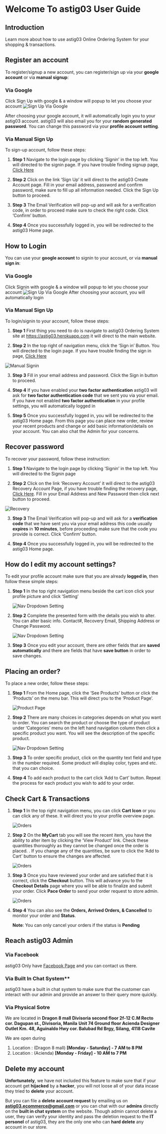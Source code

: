 
# Welcome To astig03 User Guide

## Introduction
Learn more about how to use astig03 Online Ordering System for your shopping & transactions.

## Register an account
To register/signup a new account, you can register/sign up via your **google account** or via **manual signup**:

### Via Google

Click Sign Up with google & a window will popup to let you choose your account
![Sign Up Via Google](./images/signupgoogle.png)

After choosing your google account, it will automatically login you to your astig03 account. astig03 will also email you for your **random generated password**. You can change this password via your **profile account setting**.

### Via Manual Sign Up
To sign-up account, follow these steps:

1. **Step 1** Navigate to the login page by clicking ‘Signin’ in the top left. You will directed to the signin page. If you have trouble finding signup page, [Click Here](https://astig03.herokuapp.com/auth/signup)

2. **Step 2** Click on the link ‘Sign Up’ it will direct to the astig03 Create Account page. Fill in your email address, password and confirm password, make sure to fill up all information needed. Click the Sign Up button to proceed.

3. **Step 3** The Email Verification will pop-up and will ask for a verification code, in order to proceed make sure to check the right code. Click ‘Confirm’ button.

4. **Step 4** Once you successfully logged in, you will be redirected to the astig03 Home page.


## How to Login

You can use your **google account** to signin to your account, or via **manual sign in**:

### Via Google
Click Signin with google & a window will popup to let you choose your account
![Sign Up Via Google](./images/signinwithgoogle.png)
After choosing your account, you will automatically login

### Via Manual Sign Up
To login/signin to your account, follow these steps:

1. **Step 1** First thing you need to do is navigate to astig03 Ordering System site at https://astig03.herokuapp.com it will direct to the main website.

2. **Step 2** In the top right of navigation menu, click the ‘Sign in’ Button. You will directed to the login page. If you have trouble finding the sign in page, [Click Here](https://astig03.herokuapp.com/auth/signin) 

![Manual Signin](./images/signinmanual.png)


3. **Step 3** Fill in your email address and password. Click the Sign in button to proceed.

4. **Step 4** If you have enabled your **two factor authentication** astig03 will ask for **two factor authentication code** that we sent you via your email. If you have not enabled **two factor authentication** in your profile settings, you will automatically logged in

5. **Step 5** Once you successfully logged in, you will be redirected to the astig03 Home page. From this page you can place new order, review your recent products and change or add basic information/details on your account. You can also chat the Admin for your concerns.


## Recover password

To recover your password, follow these instruction:

1. **Step 1** Navigate to the login page by clicking ‘Signin’ in the top left. You will directed to the Signin page

2. **Step 2** Click on the link ‘Recovery Account’ it will direct to the astig03 Recovery Account Page, if you have trouble finding the recovery page, [Click Here](https://astig03.herokuapp.com/auth/recover). Fill in your Email Address and New Password then click next button to proceed.

![Recovery](./images/recovery.png)


3. **Step 3** The Email Verification will pop-up and will ask for a **verification code** that we have sent you via your email address this code usually **expires** in **10 minutes**, before proceeding make sure that the code you provide is correct. Click ‘Confirm’ button.

4. **Step 4** Once you successfully logged in, you will be redirected to the astig03 Home page.

## How do I edit my account settings?
To edit your profile account make sure that you are already **logged in**, then follow these simple steps:  

1. **Step 1** In the top right navigation menu beside the cart icon click your profile picture and click ‘Setting’

    ![Nav Dropdown Setting](./images/usersettings.png)

2. **Step 2** Complete the presented form with the details you wish to alter. You can alter basic info. Contact#, Recovery Email, Shipping Address or Change Password.

    ![Nav Dropdown Setting](./images/usersetting.png)

3. **Step 3** Once you edit your account, there are other fields that are **saved automatically** and there are fields that have **save button** in order to save changes.


## Placing an order?
To place a new order, follow these steps:
1. **Step 1** From the Home page, click the ‘See Products’ button or click the ‘Products’ on the menu bar. This will direct you to the ‘Product Page’.

    ![Product Page](./images/products_page.png)

2. **Step 2** There are many choices in categories depends on what you want to order. You can search the product or choose the type of product under ‘Categories’ menu on the left hand navigation column then click a specific product you want. You will see the description of the specific product.

    ![Nav Dropdown Setting](./images/productviewsample.png)


3. **Step 3** To order specific product, click on the quantity text field and type in the number required. Some product will display color, types and etc. that you can choice.



4. **Step 4** To add each product to the cart click ‘Add to Cart’ button. Repeat the process for each product you wish to add to your order.


## Check Cart & Transactions
1. **Step 1** In the top right navigation menu, you can click **Cart Icon** or you can click any of these. It will direct you to your profile overview page.

    ![Orders](./images/myorders.png)


2. **Step 2** On the **MyCart** tab you will see the recent item, you have the ability to alter item by clicking the ‘View Product’ link. Check these quantities thoroughly as they cannot be changed once the order is placed. . If you change any of the quantities, be sure to click the ‘Add to Cart’ button to ensure the changes are affected.

    ![Orders](./images/mycart.png)

3. **Step 3** Once you have reviewed your order and are satisfied that it is correct, click the **Checkout** button. This will advance you to the **Checkout Details** page where you will be able to finalize and submit your order. Click **Pace Order** to send your order request to store admin. 

    ![Orders](./images/placeorder.png)

4. **Step 4** You can also see the **Orders, Arrived Orders, & Cancelled** to monitor your order and **Status**.

    **Note**: You can only cancel your orders if the status is **Pending**


## Reach astig03 Admin

### Via Facebook
astig03 Only have [Facebook Page](https://www.facebook.com/Astig03-General-Merchandise-1908583755853358/) and you can contact us there.

### Via Built In Chat System**
astig03 have a built in chat system to make sure that the customer can interact with our admin and provide an answer to their query more quickly.

### Via Physical Sotre

We are located in 
**Dragon 8 mall Divisoria second floor 2f-12 C.M Recto cor. Dagupan st., Divisoria, Manila**
**Unit 74 Ground floor Acienda Designer Outlet Km. 48, Aguinaldo Hwy cor. Balubad Rd Brgy, Silang, 4118 Cavite**

We are open during
1. Location : (Dragon 8 mall) **[Monday - Saturday] - 7 AM to 8 PM**
2. Location : (Acienda) **[Monday - Friday] - 10 AM to 7 PM**


## Delete my account

**Unfortunately**, we have not included this feature to make sure that if your account get **hijacked** by a **hacker**, you will not loose all of your data incase they tried to **delete** your account. 

But you can file a **delete account request** by emailing us on **astig03.ecommerce@gmail.com** or you can chat with our **admins** directly on the **built in chat system** on the website. Though admin cannot delete a user, they can verify your identity and pass the deletion request to the **IT personel** of astig03, they are the only one who can **hard delete** any account in our store.
